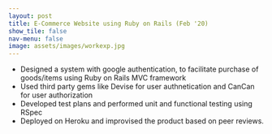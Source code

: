 ```yaml
---
layout: post
title: E-Commerce Website using Ruby on Rails (Feb '20)
show_tile: false
nav-menu: false
image: assets/images/workexp.jpg
---
```

<div>
		<ul>
			<li>Designed a system with google authentication, to facilitate purchase of goods/items using Ruby on Rails MVC framework</li>
			<li>Used third party gems like Devise for user authnetication and CanCan for user authorization</li>
			<li>Developed test plans and performed unit and functional testing using RSpec</li>
			<li>Deployed on Heroku and improvised the product based on peer reviews.</li>
		</ul>
</div>